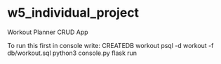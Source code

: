 # w5_individual_project
Workout Planner CRUD App

To run this first in console write: 
CREATEDB workout
psql -d workout -f db/workout.sql
python3 console.py
flask run

